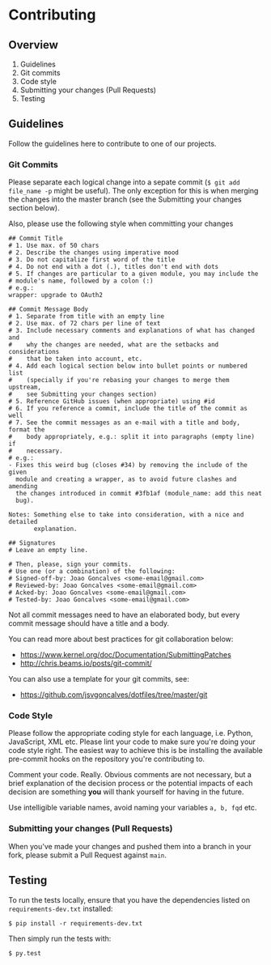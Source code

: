 # Contributing
## Overview
1. Guidelines
 1. Git commits
 2. Code style
 3. Submitting your changes (Pull Requests)
2. Testing

## Guidelines
Follow the guidelines here to contribute to one of our projects.

### Git Commits

Please separate each logical change into a sepate commit (`$ git add file_name
-p` might be useful).
The only exception for this is when merging the changes into the master branch
(see the Submitting your changes section below).

Also, please use the following style when committing your changes

    ## Commit Title
    # 1. Use max. of 50 chars
    # 2. Describe the changes using imperative mood
    # 3. Do not capitalize first word of the title
    # 4. Do not end with a dot (.), titles don't end with dots
    # 5. If changes are particular to a given module, you may include the
    # module's name, followed by a colon (:)
    # e.g.:
    wrapper: upgrade to OAuth2

    ## Commit Message Body
    # 1. Separate from title with an empty line
    # 2. Use max. of 72 chars per line of text
    # 3. Include necessary comments and explanations of what has changed and
    #    why the changes are needed, what are the setbacks and considerations
    #    that be taken into account, etc.
    # 4. Add each logical section below into bullet points or numbered list
    #    (specially if you're rebasing your changes to merge them upstream,
    #    see Submitting your changes section)
    # 5. Reference GitHub issues (when appropriate) using #id
    # 6. If you reference a commit, include the title of the commit as well
    # 7. See the commit messages as an e-mail with a title and body, format the
    #    body appropriately, e.g.: split it into paragraphs (empty line) if
    #    necessary.
    # e.g.:
    - Fixes this weird bug (closes #34) by removing the include of the given
      module and creating a wrapper, as to avoid future clashes and amending
      the changes introduced in commit #3fb1af (module_name: add this neat
      bug).

    Notes: Something else to take into consideration, with a nice and detailed
           explanation.

    ## Signatures
    # Leave an empty line.

    # Then, please, sign your commits.
    # Use one (or a combination) of the following:
    # Signed-off-by: Joao Goncalves <some-email@gmail.com>
    # Reviewed-by: Joao Goncalves <some-email@gmail.com>
    # Acked-by: Joao Goncalves <some-email@gmail.com>
    # Tested-by: Joao Goncalves <some-email@gmail.com>


Not all commit messages need to have an elaborated body, but every commit
message should have a title and a body.

You can read more about best practices for git collaboration below:
- https://www.kernel.org/doc/Documentation/SubmittingPatches
- http://chris.beams.io/posts/git-commit/

You can also use a template for your git commits, see:
- https://github.com/jsvgoncalves/dotfiles/tree/master/git


### Code Style

Please follow the appropriate coding style for each language, i.e. Python, JavaScript, XML etc.
Please lint your code to make sure you're doing your code style right.
The easiest way to achieve this is be installing the available pre-commit hooks on the repository
you're contributing to.

Comment your code. Really. Obvious comments are not necessary, but a brief
explanation of the decision process or the potential impacts of each decision
are something **you** will thank yourself for having in the future.

Use intelligible variable names, avoid naming your variables `a, b, fqd` etc.

### Submitting your changes (Pull Requests)

When you've made your changes and pushed them into a branch in your fork,
please submit a Pull Request against `main`.

## Testing

To run the tests locally, ensure that you have the dependencies
listed on `requirements-dev.txt` installed:

    $ pip install -r requirements-dev.txt

Then simply run the tests with:

    $ py.test
